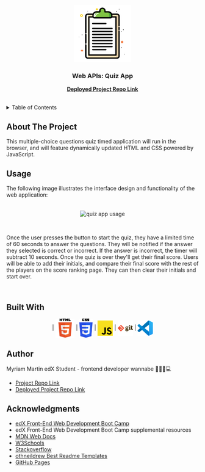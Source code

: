<!-- PROJECT LOGO -->

<a name="readme-top"></a>

<div align="center">
    <img src="./assets/img/document_icon.png" alt="readme doc icon" width="150">

  <h3 align="center">Web APIs: Quiz App</h3>

  <p align="center">
        <a href="https://myriamartin.github.io/codingQuiz-multipleChoice/"><strong> Deployed Project Repo Link</strong></a>
    <br />
    <br />
   
  </p>
</div>

<!-- TABLE OF CONTENTS -->
<details>
  <summary>Table of Contents</summary>
  <ol>
    <li>
      <a href="#about-the-project">About The Project</a>
      <ul>
     <li><a href="#usage">Usage</a></li>
        <li><a href="#built-with">Built With</a></li>
      </ul>
    </li>
     <li><a href="#contact">Author</a></li>
    <li><a href="#acknowledgments">Acknowledgments</a></li>
  </ol>
</details>

<!-- ABOUT THE PROJECT -->

## About The Project

This multiple-choice questions quiz timed application will run in the browser, and will feature dynamically updated HTML and CSS powered by JavaScript.

<!-- USAGE EXAMPLES -->

## Usage

The following image illustrates the interface design and functionality of the web application:<br><br>

<div align="center">

<img alt ="quiz app usage" width="750" align="center" src="./assets/img/Quiz-app-MM.gif" alt="app usage" ></div><br>

Once the user presses the button to start the quiz, they have a limited time of 60 seconds to answer the questions. They will be notified if the answer they selected is correct or incorrect. If the answer is incorrect, the timer will subtract 10 seconds. Once the quiz is over they'll get their final score. Users will be able to add their initials, and compare their final score with the rest of the players on the score ranking page. They can then clear their initials and start over.

<br>

## Built With

<div align="center">

| <img width="" height="50" align="center" src="./assets/img/html5_logo.png" alt="html logo" >
| <img width="" height="50" align="center" src="./assets/img/css3-logo.png" alt="css logo" >
| <img width="" height="40" align="center" src="./assets/img/js-logo.png" alt="js logo" >
| <img width="" height="40" align="center" src="./assets/img/git-logo.png" alt="git logo" >
| <img width="" height="40" align="center" src="./assets/img/vscode-logo.png" alt="git logo" >

</div>

<!-- CONTACT -->

## Author

Myriam Martin edX Student - frontend developer wannabe 🙋🏻‍♀️💻

- [Project Repo Link](https://github.com/myriamartin/codingQuiz-multipleChoice) <br>
- [Deployed Project Repo Link](https://myriamartin.github.io/codingQuiz-multipleChoice/)

<!-- ACKNOWLEDGMENTS -->

## Acknowledgments

- [edX Front-End Web Development Boot Camp](https://skillsforlife.edx.org/)
- edX Front-End Web Development Boot Camp supplemental resources
- [MDN Web Docs](https://developer.mozilla.org/en-US/docs/Learn/JavaScript)
- [W3Schools](https://www.w3schools.com/)
- [Stackoverflow](https://stackoverflow.com/)
- [othneildrew Best Readme Templates](https://github.com/othneildrew/Best-README-Template)
- [GitHub Pages](https://pages.github.com)
